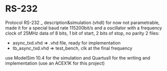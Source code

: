 # RS-232
Protocol RS-232 _ description&amp;simulation (vhdl)
for now not parametrable, made it for a special baud rate 115200bit/s and a oscillator with a frequency clock of 25MHz
data of 8 bits, 1 bit of start, 2 bits of stop, no parity
2 files:
  - async_txd.vhd => .vhd file, ready for implementation
  - tb_async_txd.vhd => test_bench, clk at the final frequency

use ModelSim 10.4 for the simulation and QuartusII for the writing and implementation (use an ACEX1K for this project)
